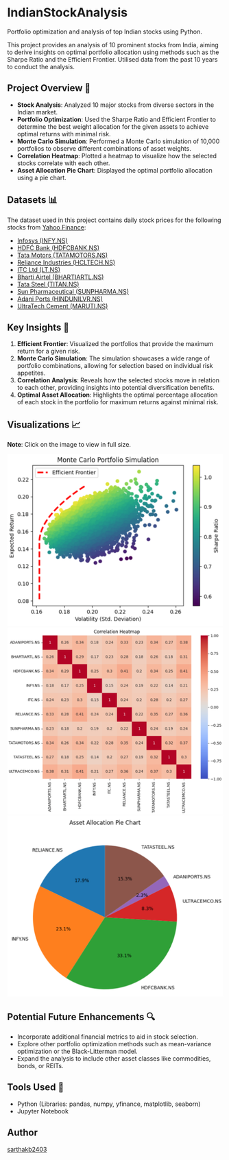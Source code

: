 # IndianStockAnalysis
Portfolio optimization and analysis of top Indian stocks using Python. 

This project provides an analysis of 10 prominent stocks from India, aiming to derive insights on optimal portfolio allocation using methods such as the Sharpe Ratio and the Efficient Frontier. Utilised data from the past 10 years to conduct the analysis. 

## Project Overview 🧐

- **Stock Analysis**: Analyzed 10 major stocks from diverse sectors in the Indian market.
- **Portfolio Optimization**: Used the Sharpe Ratio and Efficient Frontier to determine the best weight allocation for the given assets to achieve optimal returns with minimal risk.
- **Monte Carlo Simulation**: Performed a Monte Carlo simulation of 10,000 portfolios to observe different combinations of asset weights.
- **Correlation Heatmap**: Plotted a heatmap to visualize how the selected stocks correlate with each other.
- **Asset Allocation Pie Chart**: Displayed the optimal portfolio allocation using a pie chart.

## Datasets 📊

The dataset used in this project contains daily stock prices for the following stocks from [Yahoo Finance](https://finance.yahoo.com/):
- [Infosys (INFY.NS)](https://in.finance.yahoo.com/quote/INFY.NS/)
- [HDFC Bank (HDFCBANK.NS)](https://in.finance.yahoo.com/quote/HDFCBANK.NS/)
- [Tata Motors (TATAMOTORS.NS)](https://in.finance.yahoo.com/quote/TATAMOTORS.NS/)
- [Reliance Industries (HCLTECH.NS)](https://in.finance.yahoo.com/quote/RELIANCE.NS/)
- [ITC Ltd (LT.NS)](https://in.finance.yahoo.com/quote/ITC.NS/)
- [Bharti Airtel (BHARTIARTL.NS)](https://in.finance.yahoo.com/quote/BHARTIARTL.NS/)
- [Tata Steel (TITAN.NS)](https://in.finance.yahoo.com/quote/TATASTEEL.NS/)
- [Sun Pharmaceutical (SUNPHARMA.NS)](https://in.finance.yahoo.com/quote/SUNPHARMA.NS/)
- [Adani Ports (HINDUNILVR.NS)](https://in.finance.yahoo.com/quote/ADANIPORTS.NS/)
- [UltraTech Cement (MARUTI.NS)](https://in.finance.yahoo.com/quote/ULTRACEMCO.NS/)

## Key Insights 🧠

1. **Efficient Frontier**: Visualized the portfolios that provide the maximum return for a given risk.
2. **Monte Carlo Simulation**: The simulation showcases a wide range of portfolio combinations, allowing for selection based on individual risk appetites.
3. **Correlation Analysis**: Reveals how the selected stocks move in relation to each other, providing insights into potential diversification benefits.
4. **Optimal Asset Allocation**: Highlights the optimal percentage allocation of each stock in the portfolio for maximum returns against minimal risk.

## Visualizations 📈

**Note**: Click on the image to view in full size.

![Monte Carlo Simulation with Efficient Frontier](./monte-carlo-simulation.png)
![Correlation Heatmap](./Correlation-Heatmap.png)
![Asset Allocation Pie Chart](./Asset-Allocation.png)

## Potential Future Enhancements 🔍

- Incorporate additional financial metrics to aid in stock selection.
- Explore other portfolio optimization methods such as mean-variance optimization or the Black-Litterman model.
- Expand the analysis to include other asset classes like commodities, bonds, or REITs.

## Tools Used 🧰

- Python (Libraries: pandas, numpy, yfinance, matplotlib, seaborn)
- Jupyter Notebook

## Author

[sarthakb2403](https://github.com/sarthakb2403)

